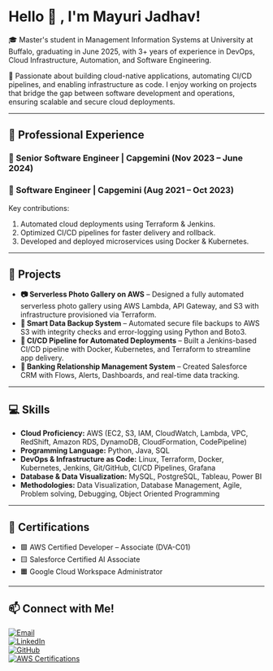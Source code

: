 # Hello 👋 , I'm Mayuri Jadhav!

🎓 Master's student in Management Information Systems at University at Buffalo, graduating in June 2025, with 3+ years of experience in DevOps, Cloud Infrastructure, Automation, and Software Engineering.

🌟 Passionate about building cloud-native applications, automating CI/CD pipelines, and enabling infrastructure as code. I enjoy working on projects that bridge the gap between software development and operations, ensuring scalable and secure cloud deployments.

---

## 💼 Professional Experience

### 🔹 Senior Software Engineer | Capgemini (Nov 2023 – June 2024)
### 🔹 Software Engineer | Capgemini (Aug 2021 – Oct 2023)
Key contributions:

1. Automated cloud deployments using Terraform & Jenkins.
2. Optimized CI/CD pipelines for faster delivery and rollback.
3. Developed and deployed microservices using Docker & Kubernetes.

---

## 📌 Projects

- **📷 Serverless Photo Gallery on AWS** – Designed a fully automated serverless photo gallery using AWS Lambda, API Gateway, and S3 with infrastructure provisioned via Terraform.
- **💾 Smart Data Backup System** – Automated secure file backups to AWS S3 with integrity checks and error-logging using Python and Boto3.
- **🔁 CI/CD Pipeline for Automated Deployments** – Built a Jenkins-based CI/CD pipeline with Docker, Kubernetes, and Terraform to streamline app delivery.
- **🏦 Banking Relationship Management System** – Created Salesforce CRM with Flows, Alerts, Dashboards, and real-time data tracking.

---

## 💻 Skills

- **Cloud Proficiency:** AWS (EC2, S3, IAM, CloudWatch, Lambda, VPC, RedShift, Amazon RDS, DynamoDB, CloudFormation, CodePipeline)
- **Programming Language:** Python, Java, SQL
- **DevOps & Infrastructure as Code:** Linux, Terraform, Docker, Kubernetes, Jenkins, Git/GitHub, CI/CD Pipelines, Grafana
- **Database & Data Visualization:** MySQL, PostgreSQL, Tableau, Power BI
- **Methodologies:** Data Visualization, Database Management, Agile, Problem solving, Debugging, Object Oriented Programming

---

## 📜 Certifications

- 🟩 AWS Certified Developer – Associate (DVA-C01) 
- 🟨 Salesforce Certified AI Associate  
- 🟧 Google Cloud Workspace Administrator

---

## 📫 Connect with Me!

[![Email](https://img.shields.io/badge/-Email-D14836?style=flat&logo=gmail&logoColor=white)](mailto:jadhavmayuri1808@gmail.com)  
[![LinkedIn](https://img.shields.io/badge/-LinkedIn-0077B5?style=flat&logo=linkedin&logoColor=white)](https://www.linkedin.com/in/mayuri-sanjay-jadhav-a9a1b219a)  
[![GitHub](https://img.shields.io/badge/-GitHub-181717?style=flat&logo=github&logoColor=white)](https://github.com/MayuriJ185)  
[![AWS Certifications](https://img.shields.io/badge/-AWS%20Certifications-232F3E?style=flat&logo=amazon-aws&logoColor=white)](https://www.credly.com/users/mayuri-jadhav.56cc5004)  
 
